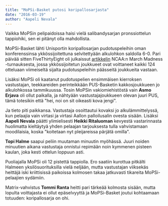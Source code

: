 ```yaml
---
title: "MoPSi-Basket putosi koripallosarjasta"
date: "2016-03-19"
author: "Aapeli Nevala"
---
```


Vaikka MoPSin pelipaidoissa haisi vielä salibandysarjan pronssiottelun tappiohiki, sen ei pitänyt olla mahdollista.

MoPSi-Basket lähti Unisportin koripallosarjan pudotuspeleihin oman konferenssinsa ykkössijoitettuna selvitettyään alkulohkon saldolla 6-0. Pari päivää sitten FiveThirtyEight oli julkaissut [artikkelin](http://fivethirtyeight.com/features/no-16-seeds-are-due-mens-ncaa-tournament/) NCAA:n March Madness -turnauksesta, jossa ykkössijoitetun joukkueet ovat voittaneet kaikki 124 otteluaan viimeiseltä sijalta pudotuspeleihin päässeitä joukkueita vastaan.

Lisäksi MoPSi oli kaatanut pudotuspelien ensimmäisen kierroksen vastustajan, teekkareiden perinteikkään PUS-Basketin kakkosjoukkueen jo alkulohkossa tammikuussa. Tosin MoPSin vakiomiehistöstä vain **Asmo Erjava** oli ollut paikalla, ja nähtyään vastustajajoukkueen olevan juuri PUS, tämä totesikin että "hei, noi on sit oikeasti kova jengi".

Ja tieto piti paikkansa. Vastustaja osoittautui kovaksi jo alkulämmittelyssä, kun pelaajia vain virtasi ja virtasi Aallon palloilusalin ovesta sisään. Lisäksi **Aapeli Nevala** päätti ylimielisesti **Heikki Ritaluoman**  kevyestä vastarinnasta huolimatta kieltäytyä yhden pelaajan tarjouksesta tulla vahvistamaan moodilaisia, koska "koitetaan nyt pleijareissa pärjätä omilla".

**Topi Halme** saapui peliin muutaman minuutin myöhässä. Juuri noiden minuutien aikana vastustaja onnistui repimään noin kymmenen pisteen kaulan, joka kesti ottelun loppuun asti.

Puoliajalla MoPSi oli 12 pistettä tappiolla. Ero saatiin kurottua pitkälti Halmeen yksilösuorituksilla vielä neljään, mutta vastustajan viiksekäs heittäjä iski kriittisissä paikoissa kolmosen takaa jatkuvasti tikareita MoPSi-pelaajien sydämiin.

Matrix-vahvistus **Tommi Ranta** heitti pari tärkeää kolmosta sisään, mutta lopulta voittajasta ei ollut epäselvyyttä ja MoPSi-Basket joutui kohtaamaan totuuden: koripallosarja on ohi.
